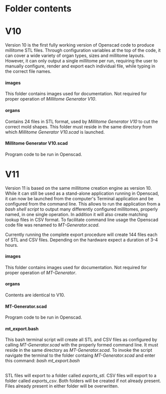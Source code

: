# Folder contents

# V10

Version 10 is the first fully working version of Openscad code to produce millitome STL files. Through configuration variables at the top of the code, it can cover a wide variety of organ types, sizes and millitome layouts. However, it can only output a single millitome per run, requiring the user to manually configure, render and export each individual file, while typing in the correct file names.

<h4>images</h4>
This folder contains images used for documentation. Not required for proper operation of <em>Millitome Generator V10</em>.

<h4>organs</h4>
Contains 24 files in STL format, used by <em>Millitome Generator V10</em> to cut the correct mold shapes. This folder must reside in the same directory from which <em>Millitome Generator V10.scad </em> is launched.

<h4>Millitome Generator V10.scad</h4>
Program code to be run in Openscad.

# V11

Version 11 is based on the same millitome creation engine as version 10. While it can still be used as a stand-alone application running in Openscad, it can now be launched from the computer's Terminal application and be configured from the command line. This allows to run the application from a <em>bash shell script</em> to output many differently configured millitomes, properly named, in one single operation. In addition it will also create matching lookup files in CSV format. To facilitate command line usage the Openscad code file was renamed to <em>MT-Generator.scad</em>.

Currently running the complete export procedure will create 144 files each of STL and CSV files. Depending on the hardware expect a duration of 3-4 hours.

<h4>images</h4>
This folder contains images used for documentation. Not required for proper operation of <em>MT-Generator</em>.

<h4>organs</h4>
Contents are identical to V10.

<h4>MT-Generator.scad</h4>
Program code to be run in Openscad.

<h4>mt_export.bash</h4>
This bash terminal script will create all STL and CSV files as configured by calling <em>MT-Generator.scad</em> with the properly formed command line. It must reside in the same directory as <em>MT-Generator.scad</em>. To invoke the script navigate the terminal to the folder containg <em>MT-Generator.scad</em> and enter this command: <em>bash mt_export.bash</em><br><br>

STL files will export to a folder called <em>exports_stl</em>. CSV files will export to a folder called <em>exports_csv</em>. Both folders will be created if not already present. Files already present in either folder will be overwritten.
